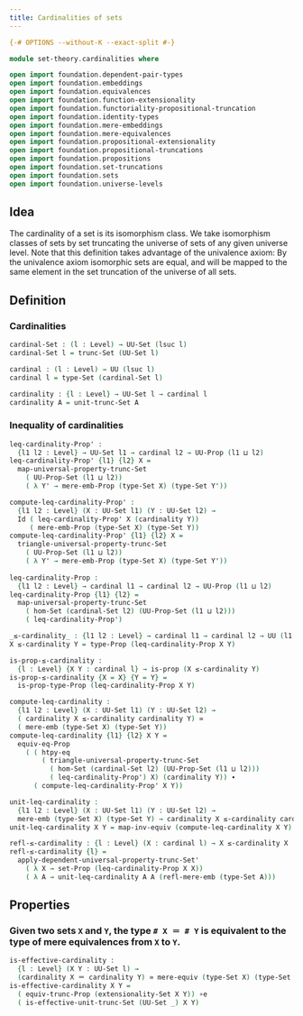```yaml
---
title: Cardinalities of sets
---
```


```agda
{-# OPTIONS --without-K --exact-split #-}

module set-theory.cardinalities where

open import foundation.dependent-pair-types
open import foundation.embeddings
open import foundation.equivalences
open import foundation.function-extensionality
open import foundation.functoriality-propositional-truncation
open import foundation.identity-types
open import foundation.mere-embeddings
open import foundation.mere-equivalences
open import foundation.propositional-extensionality
open import foundation.propositional-truncations
open import foundation.propositions
open import foundation.set-truncations
open import foundation.sets
open import foundation.universe-levels
```

## Idea

The cardinality of a set is its isomorphism class. We take isomorphism classes of sets by set truncating the universe of sets of any given universe level. Note that this definition takes advantage of the univalence axiom: By the univalence axiom isomorphic sets are equal, and will be mapped to the same element in the set truncation of the universe of all sets.

## Definition

### Cardinalities

```agda
cardinal-Set : (l : Level) → UU-Set (lsuc l)
cardinal-Set l = trunc-Set (UU-Set l)

cardinal : (l : Level) → UU (lsuc l)
cardinal l = type-Set (cardinal-Set l)

cardinality : {l : Level} → UU-Set l → cardinal l
cardinality A = unit-trunc-Set A
```

### Inequality of cardinalities

```agda
leq-cardinality-Prop' :
  {l1 l2 : Level} → UU-Set l1 → cardinal l2 → UU-Prop (l1 ⊔ l2)
leq-cardinality-Prop' {l1} {l2} X =
  map-universal-property-trunc-Set
    ( UU-Prop-Set (l1 ⊔ l2))
    ( λ Y' → mere-emb-Prop (type-Set X) (type-Set Y'))

compute-leq-cardinality-Prop' :
  {l1 l2 : Level} (X : UU-Set l1) (Y : UU-Set l2) →
  Id ( leq-cardinality-Prop' X (cardinality Y))
     ( mere-emb-Prop (type-Set X) (type-Set Y))
compute-leq-cardinality-Prop' {l1} {l2} X =
  triangle-universal-property-trunc-Set
    ( UU-Prop-Set (l1 ⊔ l2))
    ( λ Y' → mere-emb-Prop (type-Set X) (type-Set Y'))
    
leq-cardinality-Prop :
  {l1 l2 : Level} → cardinal l1 → cardinal l2 → UU-Prop (l1 ⊔ l2)
leq-cardinality-Prop {l1} {l2} =
  map-universal-property-trunc-Set
    ( hom-Set (cardinal-Set l2) (UU-Prop-Set (l1 ⊔ l2)))
    ( leq-cardinality-Prop')

_≤-cardinality_ : {l1 l2 : Level} → cardinal l1 → cardinal l2 → UU (l1 ⊔ l2)
X ≤-cardinality Y = type-Prop (leq-cardinality-Prop X Y)

is-prop-≤-cardinality :
  {l : Level} {X Y : cardinal l} → is-prop (X ≤-cardinality Y)
is-prop-≤-cardinality {X = X} {Y = Y} =
  is-prop-type-Prop (leq-cardinality-Prop X Y)

compute-leq-cardinality :
  {l1 l2 : Level} (X : UU-Set l1) (Y : UU-Set l2) →
  ( cardinality X ≤-cardinality cardinality Y) ≃
  ( mere-emb (type-Set X) (type-Set Y))
compute-leq-cardinality {l1} {l2} X Y =
  equiv-eq-Prop
    ( ( htpy-eq
        ( triangle-universal-property-trunc-Set
          ( hom-Set (cardinal-Set l2) (UU-Prop-Set (l1 ⊔ l2)))
          ( leq-cardinality-Prop') X) (cardinality Y)) ∙
      ( compute-leq-cardinality-Prop' X Y))

unit-leq-cardinality :
  {l1 l2 : Level} (X : UU-Set l1) (Y : UU-Set l2) →
  mere-emb (type-Set X) (type-Set Y) → cardinality X ≤-cardinality cardinality Y
unit-leq-cardinality X Y = map-inv-equiv (compute-leq-cardinality X Y)

refl-≤-cardinality : {l : Level} (X : cardinal l) → X ≤-cardinality X
refl-≤-cardinality {l} =
  apply-dependent-universal-property-trunc-Set'
    ( λ X → set-Prop (leq-cardinality-Prop X X))
    ( λ A → unit-leq-cardinality A A (refl-mere-emb (type-Set A)))
```

## Properties

### Given two sets `X` and `Y`, the type `# X ＝ # Y` is equivalent to the type of mere equivalences from `X` to `Y`.

```agda
is-effective-cardinality :
  {l : Level} (X Y : UU-Set l) →
  (cardinality X ＝ cardinality Y) ≃ mere-equiv (type-Set X) (type-Set Y)
is-effective-cardinality X Y =
  ( equiv-trunc-Prop (extensionality-Set X Y)) ∘e
  ( is-effective-unit-trunc-Set (UU-Set _) X Y)
```
